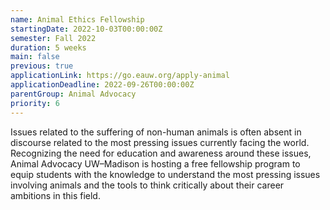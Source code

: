 ```yaml
---
name: Animal Ethics Fellowship
startingDate: 2022-10-03T00:00:00Z
semester: Fall 2022
duration: 5 weeks
main: false
previous: true
applicationLink: https://go.eauw.org/apply-animal
applicationDeadline: 2022-09-26T00:00:00Z
parentGroup: Animal Advocacy
priority: 6
---
```


Issues related to the suffering of non-human animals is often absent in discourse related to the most pressing issues currently facing the world. Recognizing the need for education and awareness around these issues, Animal Advocacy UW–Madison is hosting a free fellowship program to equip students with the knowledge to understand the most pressing issues involving animals and the tools to think critically about their career ambitions in this field.
